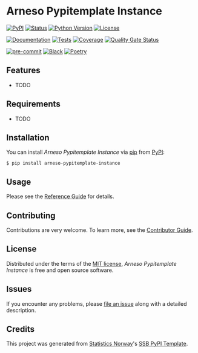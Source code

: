 # Arneso Pypitemplate Instance

[![PyPI](https://img.shields.io/pypi/v/arneso-pypitemplate-instance.svg)][pypi status]
[![Status](https://img.shields.io/pypi/status/arneso-pypitemplate-instance.svg)][pypi status]
[![Python Version](https://img.shields.io/pypi/pyversions/arneso-pypitemplate-instance)][pypi status]
[![License](https://img.shields.io/pypi/l/arneso-pypitemplate-instance)][license]

[![Documentation](https://github.com/arneso-ssb/arneso-pypitemplate-instance/actions/workflows/docs.yml/badge.svg)][documentation]
[![Tests](https://github.com/arneso-ssb/arneso-pypitemplate-instance/workflows/Tests/badge.svg)][tests]
[![Coverage](https://sonarcloud.io/api/project_badges/measure?project=arneso-ssb_arneso-pypitemplate-instance&metric=coverage)][sonarcov]
[![Quality Gate Status](https://sonarcloud.io/api/project_badges/measure?project=arneso-ssb_arneso-pypitemplate-instance&metric=alert_status)][sonarquality]

[![pre-commit](https://img.shields.io/badge/pre--commit-enabled-brightgreen?logo=pre-commit&logoColor=white)][pre-commit]
[![Black](https://img.shields.io/badge/code%20style-black-000000.svg)][black]
[![Poetry](https://img.shields.io/endpoint?url=https://python-poetry.org/badge/v0.json)][poetry]

[pypi status]: https://pypi.org/project/arneso-pypitemplate-instance/
[documentation]: https://arneso-ssb.github.io/arneso-pypitemplate-instance/
[tests]: https://github.com/arneso-ssb/arneso-pypitemplate-instance/actions?workflow=Tests
[sonarcov]: https://sonarcloud.io/summary/overall?id=arneso-ssb_arneso-pypitemplate-instance
[sonarquality]: https://sonarcloud.io/summary/overall?id=arneso-ssb_arneso-pypitemplate-instance
[pre-commit]: https://github.com/pre-commit/pre-commit
[black]: https://github.com/psf/black
[poetry]: https://python-poetry.org/

## Features

- TODO

## Requirements

- TODO

## Installation

You can install _Arneso Pypitemplate Instance_ via [pip] from [PyPI]:

```console
$ pip install arneso-pypitemplate-instance
```

## Usage

Please see the [Reference Guide] for details.

## Contributing

Contributions are very welcome.
To learn more, see the [Contributor Guide].

## License

Distributed under the terms of the [MIT license][license],
_Arneso Pypitemplate Instance_ is free and open source software.

## Issues

If you encounter any problems,
please [file an issue] along with a detailed description.

## Credits

This project was generated from [Statistics Norway]'s [SSB PyPI Template].

[statistics norway]: https://www.ssb.no/en
[pypi]: https://pypi.org/
[ssb pypi template]: https://github.com/statisticsnorway/ssb-pypitemplate
[file an issue]: https://github.com/arneso-ssb/arneso-pypitemplate-instance/issues
[pip]: https://pip.pypa.io/

<!-- github-only -->

[license]: https://github.com/arneso-ssb/arneso-pypitemplate-instance/blob/main/LICENSE
[contributor guide]: https://github.com/arneso-ssb/arneso-pypitemplate-instance/blob/main/CONTRIBUTING.md
[reference guide]: https://arneso-ssb.github.io/arneso-pypitemplate-instance/reference.html
